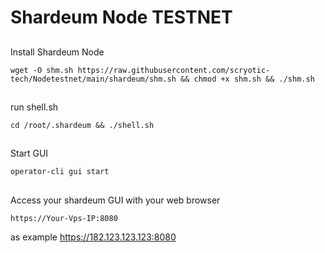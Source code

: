 # Shardeum Node TESTNET

##
Install Shardeum Node
```
wget -O shm.sh https://raw.githubusercontent.com/scryotic-tech/Nodetestnet/main/shardeum/shm.sh && chmod +x shm.sh && ./shm.sh
```
##
run shell.sh
```
cd /root/.shardeum && ./shell.sh
```
##
Start GUI
```
operator-cli gui start
```
##
Access your shardeum GUI with your web browser
```
https://Your-Vps-IP:8080
```
as example https://182.123.123.123:8080
